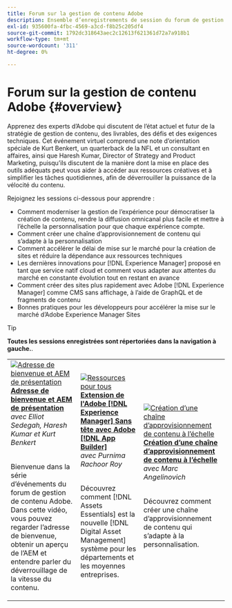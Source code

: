 ```yaml
---
title: Forum sur la gestion de contenu Adobe
description: Ensemble d’enregistrements de session du forum de gestion de contenu Adobe
exl-id: 935600fa-4fbc-4569-a3cd-f8b25c205df4
source-git-commit: 1792dc318643aec2c12613f621361d72a7a918b1
workflow-type: tm+mt
source-wordcount: '311'
ht-degree: 0%

---
```


# Forum sur la gestion de contenu Adobe {#overview}

Apprenez des experts d’Adobe qui discutent de l’état actuel et futur de la stratégie de gestion de contenu, des livrables, des défis et des exigences techniques. Cet événement virtuel comprend une note d’orientation spéciale de Kurt Benkert, un quarterback de la NFL et un consultant en affaires, ainsi que Haresh Kumar, Director of Strategy and Product Marketing, puisqu’ils discutent de la manière dont la mise en place des outils adéquats peut vous aider à accéder aux ressources créatives et à simplifier les tâches quotidiennes, afin de déverrouiller la puissance de la vélocité du contenu.

Rejoignez les sessions ci-dessous pour apprendre :

* Comment moderniser la gestion de l’expérience pour démocratiser la création de contenu, rendre la diffusion omnicanal plus facile et mettre à l’échelle la personnalisation pour que chaque expérience compte.
* Comment créer une chaîne d’approvisionnement de contenu qui s’adapte à la personnalisation
* Comment accélérer le délai de mise sur le marché pour la création de sites et réduire la dépendance aux ressources techniques
* Les dernières innovations pour [!DNL Experience Manager] proposé en tant que service natif cloud et comment vous adapter aux attentes du marché en constante évolution tout en restant en avance
* Comment créer des sites plus rapidement avec Adobe [!DNL Experience Manager] comme CMS sans affichage, à l’aide de GraphQL et de fragments de contenu
* Bonnes pratiques pour les développeurs pour accélérer la mise sur le marché d’Adobe Experience Manager Sites

>[!TIP]
>
>**Toutes les sessions enregistrées sont répertoriées dans la navigation à gauche.**.

<table>
  <tr>
   <td>
      <a href="2022/welcome.md">
      <img alt="Adresse de bienvenue et AEM de présentation" src="assets/welcome.png" >
      </a>
      <div>
         <a href="2022/welcome.md"><strong>Adresse de bienvenue et AEM de présentation</strong></a>         
         <br/><em>avec Elliot Sedegah, Haresh Kumar et Kurt Benkert</em>
      </div>
      <p>
        <br/>
         Bienvenue dans la série d’événements du forum de gestion de contenu Adobe. Dans cette vidéo, vous pouvez regarder l’adresse de bienvenue, obtenir un aperçu de l’AEM et entendre parler du déverrouillage de la vitesse du contenu.
      </p>
   </td>
   <td>
      <a href="2022/assets-for-all.md">
      <img alt="Ressources pour tous" src="assets/assets-for-all.png" >
      </a>
      <div>
         <a href="2022/assets-for-all.md"><strong>Extension de l'Adobe [!DNL Experience Manager] Sans tête avec Adobe [!DNL App Builder]</strong></a>         
         <br/><em>avec Purnima Rachoor Roy</em>
      </div>
      <p>
        <br/>
          Découvrez comment [!DNL Assets Essentials] est la nouvelle [!DNL Digital Asset Management] système pour les départements et les moyennes entreprises.
      </p>
   </td>
   <td>
      <a href="2022/supply-chain.md">
      <img alt="Création d’une chaîne d’approvisionnement de contenu à l’échelle" src="assets/supply-chain.png" />
      </a>
      <div>
         <a href="2022/supply-chain.md"><strong>Création d’une chaîne d’approvisionnement de contenu à l’échelle</strong></a>         
         <br/><em>avec Marc Angelinovich</em>
      </div>
      <p>
        <br/>
         Découvrez comment créer une chaîne d’approvisionnement de contenu qui s’adapte à la personnalisation.
      </p>
   </td>
  </tr>
</table>
